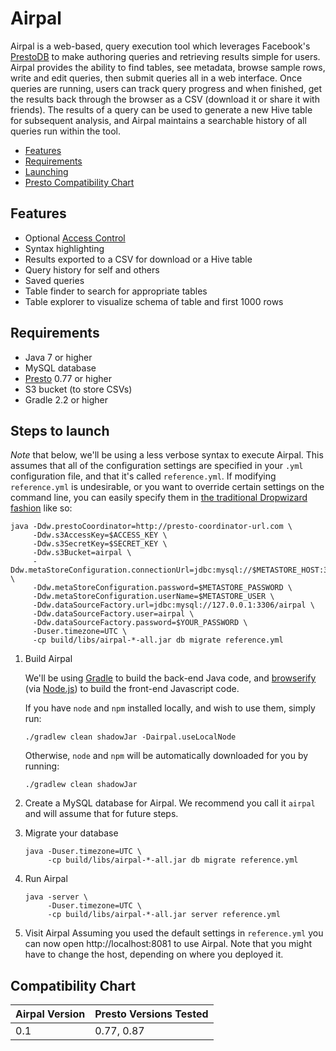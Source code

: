 # Airpal

Airpal is a web-based, query execution tool which leverages Facebook's [PrestoDB](http://prestodb.io)
to make authoring queries and retrieving results simple for users.
Airpal provides the ability to find tables, see metadata, browse sample rows,
write and edit queries, then submit queries all in a web interface. Once
queries are running, users can track query progress and when finished,
get the results back through the browser as a CSV (download it or share it
with friends). The results of a query can be used to generate a new Hive table
for subsequent analysis, and Airpal maintains a searchable history of all
queries run within the tool.

* [Features](#features)
* [Requirements](#requirements)
* [Launching](#steps-to-launch)
* [Presto Compatibility Chart](#compatibility-chart)

## Features

* Optional [Access Control](docs/USER_ACCOUNTS.md)
* Syntax highlighting
* Results exported to a CSV for download or a Hive table
* Query history for self and others
* Saved queries
* Table finder to search for appropriate tables
* Table explorer to visualize schema of table and first 1000 rows

## Requirements

* Java 7 or higher
* MySQL database
* [Presto](http://prestodb.io) 0.77 or higher
* S3 bucket (to store CSVs)
* Gradle 2.2 or higher


## Steps to launch

*Note* that below, we'll be using a less verbose syntax to execute Airpal. This assumes
that all of the configuration settings are specified in your `.yml` configuration file,
and that it's called `reference.yml`.
If modifying `reference.yml` is undesirable, or you want to override certain settings on the command line,
you can easily specify them in [the traditional Dropwizard fashion](https://dropwizard.github.io/dropwizard/manual/core.html#configuration) like so:

```
java -Ddw.prestoCoordinator=http://presto-coordinator-url.com \
     -Ddw.s3AccessKey=$ACCESS_KEY \
     -Ddw.s3SecretKey=$SECRET_KEY \
     -Ddw.s3Bucket=airpal \
     -Ddw.metaStoreConfiguration.connectionUrl=jdbc:mysql://$METASTORE_HOST:3306/metastore \
     -Ddw.metaStoreConfiguration.password=$METASTORE_PASSWORD \
     -Ddw.metaStoreConfiguration.userName=$METASTORE_USER \
     -Ddw.dataSourceFactory.url=jdbc:mysql://127.0.0.1:3306/airpal \
     -Ddw.dataSourceFactory.user=airpal \
     -Ddw.dataSourceFactory.password=$YOUR_PASSWORD \
     -Duser.timezone=UTC \
     -cp build/libs/airpal-*-all.jar db migrate reference.yml
```

1. Build Airpal

    We'll be using [Gradle](https://www.gradle.org/) to build the back-end Java code,
    and [browserify](http://browserify.org/) (via [Node.js](http://nodejs.org/)) to build
    the front-end Javascript code.

    If you have `node` and `npm` installed locally, and wish to use
    them, simply run:

    ```
    ./gradlew clean shadowJar -Dairpal.useLocalNode
    ```

    Otherwise, `node` and `npm` will be automatically downloaded for you
    by running:

    ```
    ./gradlew clean shadowJar
    ```

2. Create a MySQL database for Airpal. We recommend you call it `airpal` and will assume that for future steps.

3. Migrate your database

    ```
    java -Duser.timezone=UTC \
         -cp build/libs/airpal-*-all.jar db migrate reference.yml
    ```

4. Run Airpal

    ```
    java -server \
         -Duser.timezone=UTC \
         -cp build/libs/airpal-*-all.jar server reference.yml
    ```

5. Visit Airpal
    Assuming you used the default settings in `reference.yml` you can
    now open http://localhost:8081 to use Airpal. Note that you might
    have to change the host, depending on where you deployed it.

## Compatibility Chart

Airpal Version | Presto Versions Tested
---------------|-----------------------
0.1            | 0.77, 0.87
